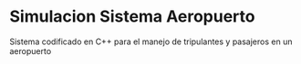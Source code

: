# Simulacion Sistema Aeropuerto
Sistema codificado en C++ para el manejo de tripulantes y pasajeros en un aeropuerto
